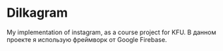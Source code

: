 # Dilkagram
My implementation of instagram, as a course project for KFU.
В данном проекте я использую фреймворк от Google Firebase.
